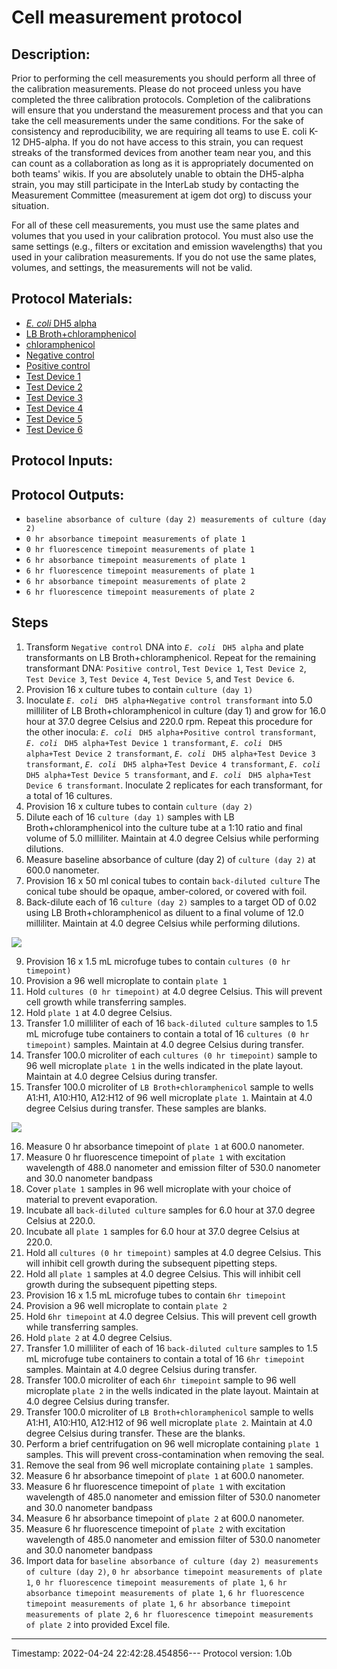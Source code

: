 # Cell measurement protocol

## Description:
Prior to performing the cell measurements you should perform all three of the calibration measurements. Please do not proceed unless you have completed the three calibration protocols. Completion of the calibrations will ensure that you understand the measurement process and that you can take the cell measurements under the same conditions. For the sake of consistency and reproducibility, we are requiring all teams to use E. coli K-12 DH5-alpha. If you do not have access to this strain, you can request streaks of the transformed devices from another team near you, and this can count as a collaboration as long as it is appropriately documented on both teams' wikis. If you are absolutely unable to obtain the DH5-alpha strain, you may still participate in the InterLab study by contacting the Measurement Committee (measurement at igem dot org) to discuss your situation.

For all of these cell measurements, you must use the same plates and volumes that you used in your calibration protocol. You must also use the same settings (e.g., filters or excitation and emission wavelengths) that you used in your calibration measurements. If you do not use the same plates, volumes, and settings, the measurements will not be valid.


## Protocol Materials:
* [_E. coli_ DH5 alpha](https://identifiers.org/pubchem.substance:24901740)
* [LB Broth+chloramphenicol](https://identifiers.org/pubchem.substance:24901740)
* [chloramphenicol](https://identifiers.org/pubchem.substance:24901740)
* [Negative control](https://identifiers.org/SBO:0000251)
* [Positive control](https://identifiers.org/SBO:0000251)
* [Test Device 1](https://identifiers.org/SBO:0000251)
* [Test Device 2](https://identifiers.org/SBO:0000251)
* [Test Device 3](https://identifiers.org/SBO:0000251)
* [Test Device 4](https://identifiers.org/SBO:0000251)
* [Test Device 5](https://identifiers.org/SBO:0000251)
* [Test Device 6](https://identifiers.org/SBO:0000251)


## Protocol Inputs:


## Protocol Outputs:
* `baseline absorbance of culture (day 2) measurements of culture (day 2)`
* `0 hr absorbance timepoint measurements of plate 1`
* `0 hr fluorescence timepoint measurements of plate 1`
* `6 hr absorbance timepoint measurements of plate 1`
* `6 hr fluorescence timepoint measurements of plate 1`
* `6 hr absorbance timepoint measurements of plate 2`
* `6 hr fluorescence timepoint measurements of plate 2`


## Steps
1. Transform `Negative control` DNA into _`E. coli`_ ` DH5 alpha` and plate transformants on LB Broth+chloramphenicol. Repeat for the remaining transformant DNA:  `Positive control`, `Test Device 1`, `Test Device 2`, `Test Device 3`, `Test Device 4`, `Test Device 5`, and `Test Device 6`.
2. Provision 16 x culture tubes to contain `culture (day 1)`
3. Inoculate _`E. coli`_ ` DH5 alpha+Negative control transformant` into 5.0 milliliter of LB Broth+chloramphenicol in culture (day 1) and grow for 16.0 hour at 37.0 degree Celsius and 220.0 rpm.  Repeat this procedure for the other inocula:  _`E. coli`_ ` DH5 alpha+Positive control transformant`, _`E. coli`_ ` DH5 alpha+Test Device 1 transformant`, _`E. coli`_ ` DH5 alpha+Test Device 2 transformant`, _`E. coli`_ ` DH5 alpha+Test Device 3 transformant`, _`E. coli`_ ` DH5 alpha+Test Device 4 transformant`, _`E. coli`_ ` DH5 alpha+Test Device 5 transformant`, and _`E. coli`_ ` DH5 alpha+Test Device 6 transformant`. Inoculate 2 replicates for each transformant, for a total of 16 cultures.
4. Provision 16 x culture tubes to contain `culture (day 2)`
5. Dilute each of 16 `culture (day 1)` samples with LB Broth+chloramphenicol into the culture tube at a 1:10 ratio and final volume of 5.0 milliliter. Maintain at 4.0 degree Celsius while performing dilutions.
6. Measure baseline absorbance of culture (day 2) of `culture (day 2)` at 600.0 nanometer.
7. Provision 16 x 50 ml conical tubes to contain `back-diluted culture` The conical tube should be opaque, amber-colored, or covered with foil.
8. Back-dilute each of 16 `culture (day 2)` samples to a target OD of 0.02 using LB Broth+chloramphenicol as diluent to a final volume of 12.0 milliliter. Maintain at 4.0 degree Celsius while performing dilutions.

![](/Users/bbartley/Dev/git/sd2/labop/fig1_cell_calibration.png)


9. Provision 16 x 1.5 mL microfuge tubes to contain `cultures (0 hr timepoint)`
10. Provision a 96 well microplate to contain `plate 1`
11. Hold `cultures (0 hr timepoint)` at 4.0 degree Celsius. This will prevent cell growth while transferring samples.
12. Hold `plate 1` at 4.0 degree Celsius.
13. Transfer 1.0 milliliter of each of 16 `back-diluted culture` samples to 1.5 mL microfuge tube containers to contain a total of 16 `cultures (0 hr timepoint)` samples. Maintain at 4.0 degree Celsius during transfer.
14. Transfer 100.0 microliter of each `cultures (0 hr timepoint)` sample to 96 well microplate `plate 1` in the wells indicated in the plate layout.
 Maintain at 4.0 degree Celsius during transfer.
15. Transfer 100.0 microliter of `LB Broth+chloramphenicol` sample to wells A1:H1, A10:H10, A12:H12 of  96 well microplate `plate 1`. Maintain at 4.0 degree Celsius during transfer. These samples are blanks.

![](/Users/bbartley/Dev/git/sd2/labop/fig2_cell_calibration.png)


16. Measure 0 hr absorbance timepoint of `plate 1` at 600.0 nanometer.
17. Measure 0 hr fluorescence timepoint of `plate 1` with excitation wavelength of 488.0 nanometer and emission filter of 530.0 nanometer and 30.0 nanometer bandpass
18. Cover `plate 1` samples in 96 well microplate with your choice of material to prevent evaporation.
19. Incubate all `back-diluted culture` samples for 6.0 hour at 37.0 degree Celsius at 220.0.
20. Incubate all `plate 1` samples for 6.0 hour at 37.0 degree Celsius at 220.0.
21. Hold all `cultures (0 hr timepoint)` samples at 4.0 degree Celsius. This will inhibit cell growth during the subsequent pipetting steps.
22. Hold all `plate 1` samples at 4.0 degree Celsius. This will inhibit cell growth during the subsequent pipetting steps.
23. Provision 16 x 1.5 mL microfuge tubes to contain `6hr timepoint`
24. Provision a 96 well microplate to contain `plate 2`
25. Hold `6hr timepoint` at 4.0 degree Celsius. This will prevent cell growth while transferring samples.
26. Hold `plate 2` at 4.0 degree Celsius.
27. Transfer 1.0 milliliter of each of 16 `back-diluted culture` samples to 1.5 mL microfuge tube containers to contain a total of 16 `6hr timepoint` samples. Maintain at 4.0 degree Celsius during transfer.
28. Transfer 100.0 microliter of each `6hr timepoint` sample to 96 well microplate `plate 2` in the wells indicated in the plate layout.
 Maintain at 4.0 degree Celsius during transfer.
29. Transfer 100.0 microliter of `LB Broth+chloramphenicol` sample to wells A1:H1, A10:H10, A12:H12 of  96 well microplate `plate 2`. Maintain at 4.0 degree Celsius during transfer. These are the blanks.
30. Perform a brief centrifugation on 96 well microplate containing `plate 1` samples. This will prevent cross-contamination when removing the seal.
31. Remove the seal from 96 well microplate containing `plate 1` samples.
32. Measure 6 hr absorbance timepoint of `plate 1` at 600.0 nanometer.
33. Measure 6 hr fluorescence timepoint of `plate 1` with excitation wavelength of 485.0 nanometer and emission filter of 530.0 nanometer and 30.0 nanometer bandpass
34. Measure 6 hr absorbance timepoint of `plate 2` at 600.0 nanometer.
35. Measure 6 hr fluorescence timepoint of `plate 2` with excitation wavelength of 485.0 nanometer and emission filter of 530.0 nanometer and 30.0 nanometer bandpass
36. Import data for `baseline absorbance of culture (day 2) measurements of culture (day 2)`, `0 hr absorbance timepoint measurements of plate 1`, `0 hr fluorescence timepoint measurements of plate 1`, `6 hr absorbance timepoint measurements of plate 1`, `6 hr fluorescence timepoint measurements of plate 1`, `6 hr absorbance timepoint measurements of plate 2`, `6 hr fluorescence timepoint measurements of plate 2` into provided Excel file.
---
Timestamp: 2022-04-24 22:42:28.454856---
Protocol version: 1.0b
